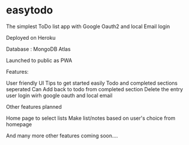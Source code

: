 # easytodo

The simplest ToDo list app with Google Oauth2 and local Email login

Deployed on Heroku

Database : MongoDB Atlas

Launched to public as PWA

Features:

User friendly UI
Tips to get started easily
Todo and completed sections seperated
Can Add back to todo from completed section
Delete the entry
user login wirh google oauth and local email


Other features planned


Home page to select lists
Make list/notes based on user's choice from homepage

And many more other features coming soon....
